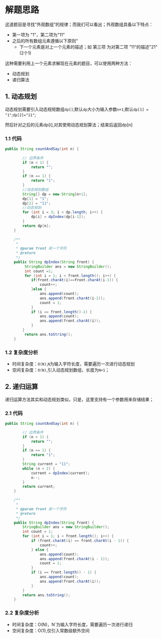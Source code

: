 # 解题思路

这道题目是寻找“外观数组”的规律；而我们可以看出；外观数组具备以下特点：

* 第一项为 "1"，第二项为"11"
* 之后的所有数组元素遵循以下原则“
  * 下一个元素是对上一个元素的描述；如 第三项 为对第二项 ”11“的描述"21"(2个1)

这种需要利用上一个元素求解现在元素的题目，可以使用两种方法：

* 动态规划
* 递归算法

## 1. 动态规划

动态规划需要引入动态规矩数组`dp[]`;默认`dp`大小为输入参数`n+1`;默认`dp[1] = "1"`;`dp[2]="11"`;

然后针对之后的元素dp[i],对其使用动态规划算法；结束后返回dp[n]

### 1.1 代码

```java
public String countAndSay(int n) {
		
		// 边界条件
		if (n < 1) {
			return "";
		}
		if (n == 1) {
			return "1";
		}
		//动态规划数组
		String[] dp = new String[n+1];
		dp[1] = "1";
		dp[2] = "11";
		//动态规划
		for (int i = 3; i < dp.length; i++) {
			dp[i] = dpIndex(dp[i-1]);
		}
		return dp[n];
	}
	
	/**
	 * 
	 * @param front 前一个字符
	 * @return
	 */
	public String dpIndex(String front) {
		 StringBuilder ans = new StringBuilder();
		 int count =1;
		 for (int i = 1; i < front.length(); i++) {
			if(front.charAt(i)==front.charAt(i-1)) {
				count++;
			}else {
				ans.append(count);
				ans.append(front.charAt(i-1));
				count = 1;
			}
			if (i == front.length()-1) {
				ans.append(count);
				ans.append(front.charAt(i));
			}
		}
		 return ans.toString();
	}
```

### 1.2 复杂度分析

* 时间复杂度：`O(N)`,`N`为输入字符长度，需要遍历一次进行动态规划
* 空间复杂度：`O(N)`,引入动态规划数组，长度为`N+1`；

## 2. 递归运算

递归运算方法其实和动态规划类似，只是，这里支持有一个参数用来存储结果；

### 2.1 代码

```java
public String countAndSay(int n) {

		// 边界条件
		if (n < 1) {
			return "";
		}
		if (n == 1) {
			return "1";
		}
		String current = "11";
		while (n > 2) {
			current = dpIndex(current);
			n--;
		}
		return current;
	}

	/**
	 * 
	 * @param front 前一个字符
	 * @return
	 */
	public String dpIndex(String front) {
		StringBuilder ans = new StringBuilder();
		int count = 1;
		for (int i = 1; i < front.length(); i++) {
			if (front.charAt(i) == front.charAt(i - 1)) {
				count++;
			} else {
				ans.append(count);
				ans.append(front.charAt(i - 1));
				count = 1;
			}
			if (i == front.length() - 1) {
				ans.append(count);
				ans.append(front.charAt(i));
			}
		}
		return ans.toString();
	}
```

### 2.2 复杂度分析

* 时间复杂度：O(N)，N`为输入字符长度，需要遍历一次进行递归
* 空间复杂度：O(1),仅引入常数级额外空间